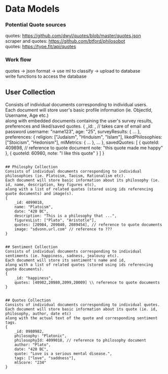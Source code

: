 # Data Models

### Potential Quote sources
quotes: https://github.com/dwyl/quotes/blob/master/quotes.json <br>
scraper and quotes: https://github.com/btford/philosobot <br>
quotes: https://type.fit/api/quotes <br>

### Work flow
quotes -> json format -> use ml to classify -> upload to database <br>
write functions to access the database


## User Collection

Consists of individual documents corresponding to individual users. <br>
Each document will store user's basic profile information (ie. ObjectId, Username, Age etc.)<br>
along with embedded documents containing the user's survey results, preferences and liked/saved quotes.
{
    _id: <ObjectId1>, // takes care of email and password
    username: "name123",
    age: "25",
    surveyResults: {
        ...
    },
    preferences: {
        religion: ["Judaism", "Hinduism", "Islam"],
        likedPhilosophies: ["Stoicism", "Hedonism"],
        mlMetrics: {
            ...
        },
        ...
    },
    savedQuotes: [
        {
            quoteId: 409898, // reference to quote document
            note: "this quote made me happy"
        }, 
        {
            quoteId: 60980,
            note: "I like this quote"
        }
    ]
}
```

## Philosphy Collection
Consists of individual documents corresponding to individual philosophies (ie. Platoism, Taoism, Rationalism etc). 
Each document will store basic information about its philosophy (ie. id, name, description, key figures etc), 
along with a list of related quotes (stored using ids referencing quote documents) and image(s).
{
    _id: 4099018,
    name: "Platoism",
    date: "420 BC",
    description: "This is a philosophy that ...",
    figuresList: ["Plato", "Aristotle"],
    quotes: [20984, 209840, 2089454], // reference to quote documents
    image: "sdvonn.url.com" // reference to ???
}


## Sentiment Collection
Consists of individual documents corresponding to individual sentiments (ie. happiness, sadness, jealousy etc).
Each document will store its sentiment's name and id, 
along with a list of related quotes (stored using ids referencing quote documents).
{
    _id: "happiness",
    quotes: [40982,20980,2099,20009] \\ reference to quote documents
}


## Quotes Collection
Consists of individual documents corresponding to individual quotes. 
Each document will store basic information about its quote (ie. id, philosophy, author, date etc) 
along with the actual text of the quote and corresponding sentiment tags.
{
    _id: 0980982,
    philosophy: "Platonic",
    philosophyId: 4099018, // reference to philosophy document
    author: "Plato",
    date: "420 BC",
    quote: "Love is a serious mental disease.",
    tags: ["love", "saddness"],
    mlScore: "234"
}

